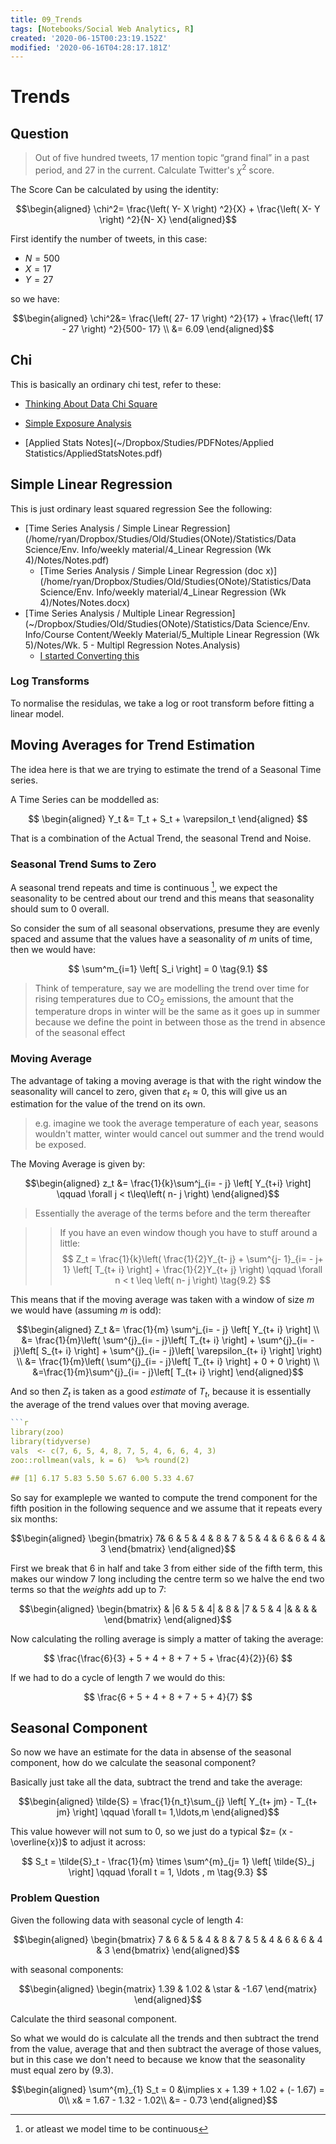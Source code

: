 ```yaml
---
title: 09_Trends
tags: [Notebooks/Social Web Analytics, R]
created: '2020-06-15T00:23:19.152Z'
modified: '2020-06-16T04:28:17.181Z'
---
```


# Trends

## Question
> Out of five hundred tweets, 17 mention topic “grand final” in a past period, and 27 in the current. Calculate Twitter's $\chi^2$ score.

The Score Can be calculated by using the identity:

$$\begin{aligned}
\chi^2= \frac{\left( Y- X \right) ^2}{X} +  \frac{\left( X- Y \right) ^2}{N- X} 
\end{aligned}$$

First identify the number of tweets, in this case:

* $N=  500$
* $X =  17$ 
* $Y =  27$


so we have:

$$\begin{aligned}
    \chi^2&= \frac{\left( 27- 17 \right) ^2}{17} +  \frac{\left( 17 -  27 \right) ^2}{500- 17} \\
&= 6.09
\end{aligned}$$

## Chi

This is basically an ordinary chi test, refer to these:

* [Thinking About Data Chi Square](~/Dropbox/Notes/DataSci/ThinkingAboutData/02_Chi_Distrubition.md)

* [Simple Exposure Analysis](~/Dropbox/Notes/DataSci/Social_Web_Analytics/03_Simple_Exposure_Analysis.md) 
* [Applied Stats Notes](~/Dropbox/Studies/PDFNotes/Applied Statistics/AppliedStatsNotes.pdf)

## Simple Linear Regression
This is just ordinary least squared regression See the following:



* [Time Series Analysis / Simple Linear Regression](/home/ryan/Dropbox/Studies/Old/Studies(ONote)/Statistics/Data Science/Env. Info/weekly material/4_Linear Regression (Wk 4)/Notes/Notes.pdf)
  * [Time Series Analysis / Simple Linear Regression (doc x)](/home/ryan/Dropbox/Studies/Old/Studies(ONote)/Statistics/Data Science/Env. Info/weekly material/4_Linear Regression (Wk 4)/Notes/Notes.docx)
* [Time Series Analysis / Multiple Linear Regression](~/Dropbox/Studies/Old/Studies(ONote)/Statistics/Data Science/Env. Info/Course Content/Weekly Material/5_Multiple Linear Regression (Wk 5)/Notes/Wk. 5 - Multipl Regression Notes.Analysis)
  * [I started Converting this](~/Notes/Org/TimeSeries-MultipleLinearRegression.org) 

### Log Transforms
To normalise the residulas, we take a log or root transform before fitting a linear model.


## Moving Averages for Trend Estimation
The idea here is that we are trying to estimate the trend of a Seasonal Time series.

A Time Series can be moddelled as:

$$
\begin{aligned}
Y_t &= T_t +  S_t +  \varepsilon_t
\end{aligned}
$$

That is a combination of the Actual Trend, the seasonal Trend and Noise.


### Seasonal Trend Sums to Zero
A seasonal trend repeats and time is continuous [^1], we expect the seasonality
to be centred about our trend and this means that seasonality should sum to 0
overall.

So consider the sum of all seasonal observations, presume they are evenly spaced and assume that the values have a seasonality of $m$ units of time, then we would have:

$$
\sum^m_{i=1} \left[ S_i \right] = 0  \tag{9.1}
$$

> Think of temperature, say we are modelling the trend over time for rising
> temperatures due to $\mathrm{CO}_2$ emissions, the amount that the temperature
> drops in winter will be the same as it goes up in summer because we define the
> point in between those as the trend in absence of the seasonal effect


[^1]: or atleast we model time to be continuous

### Moving Average
The advantage of taking a moving average is that with the right window the seasonality will cancel to zero, given that $\varepsilon_t \approx 0$, this will give us an estimation for the value of the trend on its own.

> e.g. imagine we took the average temperature of each year, seasons wouldn't matter, winter would cancel out summer and the trend would be exposed.

The Moving Average is given by:

$$\begin{aligned}
z_t &= \frac{1}{k}\sum^j_{i= - j} \left[ Y_{t+i} \right] \qquad \forall j < t\leq\left( n- j \right)
\end{aligned}$$

> Essentially the average of the terms before and the term thereafter

>> If you have an even window though you have to stuff around a little:
>> $$
>> Z_t = \frac{1}{k}\left( \frac{1}{2}Y_{t- j} +  \sum^{j- 1}_{i= - j+  1} \left[ T_{t+  i} \right] +  \frac{1}{2}Y_{t+ j}  \right) \qquad \forall n < t \leq \left( n- j \right) \tag{9.2}
>$$

This means that if the moving average was taken with a window of size $m$ we would have (assuming $m$ is odd):

$$\begin{aligned}
Z_t &= \frac{1}{m} \sum^j_{i= - j} \left[ Y_{t+  i} \right] \\
&= \frac{1}{m}\left( \sum^{j}_{i= - j}\left[ T_{t+ i}  \right] +  \sum^{j}_{i= - j}\left[ S_{t+ i}  \right] +  \sum^{j}_{i= - j}\left[ \varepsilon_{t+ i}  \right]   \right) \\
&= \frac{1}{m}\left( \sum^{j}_{i= - j}\left[ T_{t+ i}  \right] +  0 +  0 \right) \\
&=\frac{1}{m}\sum^{j}_{i= - j}\left[ T_{t+ i}  \right] 
\end{aligned}$$

And so then $Z_t$ is taken as a good *estimate* of $T_t$, because it is essentially the average of the trend values over that moving average.


```r
​```r
library(zoo)
library(tidyverse)
vals  <- c(7, 6, 5, 4, 8, 7, 5, 4, 6, 6, 4, 3)
zoo::rollmean(vals, k = 6)  %>% round(2)

## [1] 6.17 5.83 5.50 5.67 6.00 5.33 4.67
```

So say for exampleple we wanted to compute the trend component for the fifth position in the following sequence and we assume that it repeats every six months: 

$$\begin{aligned}
    \begin{bmatrix} 7& 6 & 5 & 4 & 8 & 7 & 5 & 4 & 6 & 6 & 4 & 3 \end{bmatrix} 
\end{aligned}$$

First we break that 6 in half and take 3 from either side of the fifth term, this makes our window 7 long including the centre term so we halve the end two terms so that the *weights* add up to 7:

$$\begin{aligned}
    \begin{bmatrix}  & |6 & 5 & 4| & 8 & |7 & 5 & 4 |&   &   &   &   \end{bmatrix} 
\end{aligned}$$

Now calculating the rolling average is simply a matter of taking the average:

$$
\frac{\frac{6}{3} +  5 +  4 +  8 +  7 +  5 +  \frac{4}{2}}{6}
$$

If we had to do a cycle of length 7 we would do this:


$$
\frac{6 +  5 +  4 +  8 +  7 +  5 + 4}{7}
$$

## Seasonal Component
So now we have an estimate for the data in absense of the seasonal component, how do we calculate the seasonal component?

Basically just take all the data, subtract the trend and take the average:

$$\begin{aligned}
\tilde{S} = \frac{1}{n_t}\sum_{j}   \left[ Y_{t+  jm} - T_{t+  jm} \right] \qquad \forall t= 1,\ldots,m
\end{aligned}$$

This value however will not sum to 0, so we just do a typical $z= (x - \overline{x})$ to adjust it across:

$$
S_t = \tilde{S}_t - \frac{1}{m} \times \sum^{m}_{j= 1}   \left[ \tilde{S}_j \right] \qquad \forall t = 1, \ldots , m \tag{9.3}
$$

### Problem Question
Given the following data with seasonal cycle of length 4:

$$\begin{aligned}
    \begin{bmatrix} 7 & 6 & 5 & 4 & 8 & 7 & 5 & 4 & 6 & 6 & 4 & 3 \end{bmatrix} 
\end{aligned}$$

with seasonal components:

$$\begin{aligned}
\begin{matrix}
 1.39 & 1.02 & \star & -1.67
\end{matrix}
\end{aligned}$$

Calculate the third seasonal component.

So what we would do is calculate all the trends and then subtract the trend from the value, average that and then subtract the average of those values, but in this case we don't need to because we know that the seasonality must equal zero by (9.3).

$$\begin{aligned}
    \sum^{m}_{1}   S_t = 0  &\implies  x +  1.39 +  1.02 +  (- 1.67) = 0\\
    x& = 1.67 - 1.32 - 1.02\\
    &= -  0.73
\end{aligned}$$
